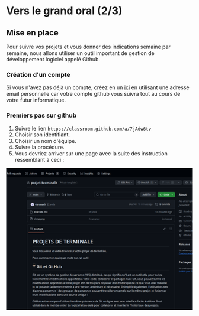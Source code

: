 # Vers le grand oral (2/3)

## Mise en place

Pour suivre vos projets et vous donner des indications semaine par semaine, nous allons utiliser un outil important de gestion de développement logiciel appelé Github.

### Création d'un compte

Si vous n'avez pas déjà un compte, créez en un [ici](https://github.com/signup) en utilisant une adresse email personnelle car votre compte github vous suivra tout au cours de votre futur informatique.

### Premiers pas sur github

1. Suivre le lien `https://classroom.github.com/a/7jAdw6tv`
2. Choisir son identifiant.
3. Choisir un nom d'équipe.
4. Suivre la procédure.
5. Vous devriez arriver sur une page avec la suite des instruction ressemblant à ceci :

![vuegithub](./data/vuegithub.png)

